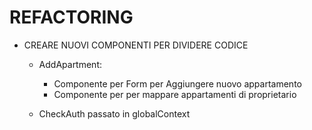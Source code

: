 # REFACTORING

- CREARE NUOVI COMPONENTI PER DIVIDERE CODICE
  - AddApartment:
    - Componente per Form per Aggiungere nuovo appartamento
    - Componente per per mappare appartamenti di proprietario

    

  - CheckAuth passato in globalContext